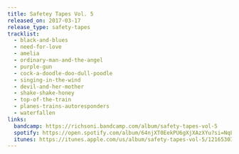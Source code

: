 ```yaml
---
title: Safetey Tapes Vol. 5
released_on: 2017-03-17
release_type: safety-tapes
tracklist:
  - black-and-blues
  - need-for-love
  - amelia
  - ordinary-man-and-the-angel
  - purple-gun
  - cock-a-doodle-doo-dull-poodle
  - singing-in-the-wind
  - devil-and-her-mother
  - shake-shake-honey
  - top-of-the-train
  - planes-trains-autoresponders
  - waterfallen
links:
  bandcamp: https://richsoni.bandcamp.com/album/safety-tapes-vol-5
  spotify: https://open.spotify.com/album/64njXT0EekPU6gXjXAzXYu?si=NqLq8lwdRBKocYVLvas6XA
  itunes: https://itunes.apple.com/us/album/safety-tapes-vol-5/1216530373
---
```

